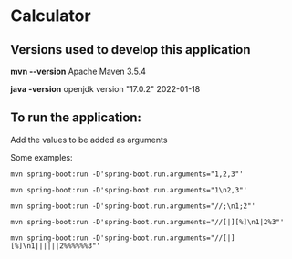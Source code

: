 # Calculator

## Versions used to develop this application

**mvn --version**  Apache Maven 3.5.4

**java -version**  openjdk version "17.0.2" 2022-01-18

## To run the application:
Add the values to be added as arguments

Some examples:
```
mvn spring-boot:run -D'spring-boot.run.arguments="1,2,3"'

mvn spring-boot:run -D'spring-boot.run.arguments="1\n2,3"'

mvn spring-boot:run -D'spring-boot.run.arguments="//;\n1;2"'

mvn spring-boot:run -D'spring-boot.run.arguments="//[|][%]\n1|2%3"'

mvn spring-boot:run -D'spring-boot.run.arguments="//[|][%]\n1||||||2%%%%%%3"'
```
